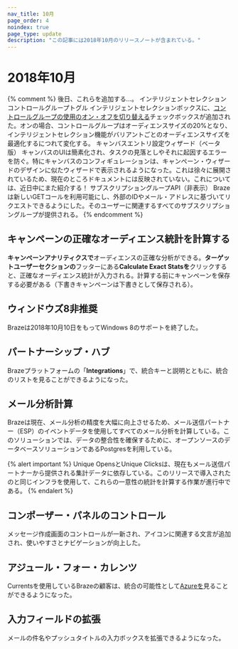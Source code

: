 ```yaml
---
nav_title: 10月
page_order: 4
noindex: true
page_type: update
description: "この記事には2018年10月のリリースノートが含まれている。"
---
```

# 2018年10月

{% comment %}
  後日、これらを追加する...。
  インテリジェントセレクション コントロールグループトグル
  インテリジェントセレクションボックスに、[コントロールグループの使用のオン・オフを切り替える]({{site.baseurl}}/user_guide/engagement_tools/campaigns/testing_and_more/multivariate_testing/#including-a-control-group)チェックボックスが追加された。オンの場合、コントロールグループはオーディエンスサイズの20%となり、インテリジェントセレクション機能がバリアントごとのオーディエンスサイズを最適化するにつれて変化する。
  キャンバスエントリ設定ウィザード（ベータ版）
  キャンバスのUIは簡素化され、タスクの見落としやそれに起因するエラーを防ぐ。特にキャンバスのコンフィギュレーションは、キャンペーン・ウィザードのデザインに似たウィザードで表示されるようになった。これは徐々に展開されているため、現在のところドキュメントには反映されていない。これについては、近日中にまた紹介する！
  サブスクリプショングループAPI（非表示）
  Brazeは新しいGETコールを利用可能にし、外部のIDやメール・アドレスに基づいてリクエストできるようにした。そのユーザーに関連するすべてのサブスクリプショングループが提供される。
{% endcomment %}

## キャンペーンの正確なオーディエンス統計を計算する

**キャンペーンアナリティクスで**オーディエンスの正確な分析ができる。**ターゲットユーザーセクションの**フッターにある**Calculate Exact Statsを**クリックすると、正確なオーディエンス統計が入力される。計算する前にキャンペーンを保存する必要がある（下書きキャンペーンは下書きとして保存される）。

## ウィンドウズ8非推奨

Brazeは2018年10月10日をもってWindows 8のサポートを終了した。

## パートナーシップ・ハブ

Brazeプラットフォームの「**Integrations**」で、統合キーと説明とともに、統合のリストを見ることができるようになった。

## メール分析計算

Brazeは現在、メール分析の精度を大幅に向上させるため、メール送信パートナー（ESP）のイベントデータを使用してすべてのメール分析を計算している。このソリューションでは、データの整合性を確保するために、オープンソースのデータベースソリューションであるPostgresを利用している。

{% alert important %}
Unique OpensとUnique Clicksは、現在もメール送信パートナーから提供される集計データに依存している。このリリースで導入されたのと同じインフラを使用して、これらの一意性の統計を計算する作業が進行中である。
{% endalert %}

## コンポーザー・パネルのコントロール

メッセージ作成画面のコントロールが一新され、アイコンに関連する文言が追加され、使いやすさとナビゲーションが向上した。

## アジュール・フォー・カレンツ

Currentsを使用しているBrazeの顧客は、統合の可能性として[Azureを]({{site.baseurl}}/partners/braze_currents/data_storage_integrations/partners/microsoft_azure_blob_storage/)見ることができるようになった。

## 入力フィールドの拡張

メールの件名やプッシュタイトルの入力ボックスを拡張できるようになった。
